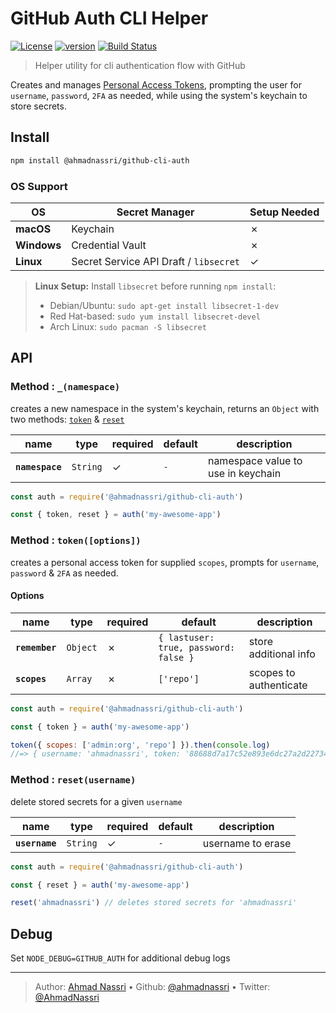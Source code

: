 # GitHub Auth CLI Helper

[![License][license-image]][license-url] [![version][npm-image]][npm-url] [![Build Status][circle-image]][circle-url]

> Helper utility for cli authentication flow with GitHub

Creates and manages [Personal Access Tokens](https://github.com/settings/tokens), prompting the user for `username`, `password`, `2FA` as needed, while using the system's keychain to store secrets. 

## Install

```bash
npm install @ahmadnassri/github-cli-auth
```

### OS Support

| OS          | Secret Manager                         | Setup Needed |
| ----------- | -------------------------------------- | ------------ |
| **macOS**   | Keychain                               | ✗            | 
| **Windows** | Credential Vault                       | ✗            |
| **Linux**   | Secret Service API Draft / `libsecret` | ✓            |

> **Linux Setup:** Install `libsecret` before running `npm install`:
> - Debian/Ubuntu: `sudo apt-get install libsecret-1-dev`
> - Red Hat-based: `sudo yum install libsecret-devel`
> - Arch Linux: `sudo pacman -S libsecret`

## API

### Method : `_(namespace)`

creates a new namespace in the system's keychain, returns an `Object` with two methods: [`token`](#method-token) & [`reset`](#method-reset)

| name            | type     | required | default | description                        |
| --------------- | -------- | -------- | ------- | ---------------------------------- |
| **`namespace`** | `String` | ✓        | `-`     | namespace value to use in keychain |

```js
const auth = require('@ahmadnassri/github-cli-auth')

const { token, reset } = auth('my-awesome-app')
```

<a id="method-token"/>

### Method : `token([options])`

creates a personal access token for supplied `scopes`, prompts for `username`, `password` & `2FA` as needed.

#### Options

| name           | type     | required | default                               | description            | 
| -------------- | -------- | -------- | ------------------------------------- | ---------------------- |
| **`remember`** | `Object` | ✗        | `{ lastuser: true, password: false }` | store additional info  | 
| **`scopes`**   | `Array`  | ✗        | `['repo']`                            | scopes to authenticate |

```js
const auth = require('@ahmadnassri/github-cli-auth')

const { token } = auth('my-awesome-app')

token({ scopes: ['admin:org', 'repo'] }).then(console.log) 
//=> { username: 'ahmadnassri', token: '88688d7a17c52e893e6dc27a2d22734955740c04' }
```

<a id="method-reset"/>

### Method : `reset(username)`

delete stored secrets for a given `username`

| name           | type     | required | default | description       |
| -------------- | -------- | -------- | ------- | ----------------- |
| **`username`** | `String` | ✓        | `-`     | username to erase |

```js
const auth = require('@ahmadnassri/github-cli-auth')

const { reset } = auth('my-awesome-app')

reset('ahmadnassri') // deletes stored secrets for 'ahmadnassri'
```

## Debug

Set `NODE_DEBUG=GITHUB_AUTH` for additional debug logs

---
> Author: [Ahmad Nassri](https://www.ahmadnassri.com) &bull; 
> Github: [@ahmadnassri](https://github.com/ahmadnassri) &bull; 
> Twitter: [@AhmadNassri](https://twitter.com/AhmadNassri)

[license-url]: LICENSE
[license-image]: https://img.shields.io/github/license/ahmadnassri/node-github-cli-auth.svg?style=for-the-badge&logo=circleci

[circle-url]: https://circleci.com/gh/ahmadnassri/node-github-cli-auth
[circle-image]: https://img.shields.io/circleci/project/github/ahmadnassri/node-github-cli-auth/master.svg?style=for-the-badge&logo=circleci

[npm-url]: https://www.npmjs.com/package/@ahmadnassri/github-cli-auth
[npm-image]: https://img.shields.io/npm/v/@ahmadnassri/github-cli-auth.svg?style=for-the-badge&logo=npm
